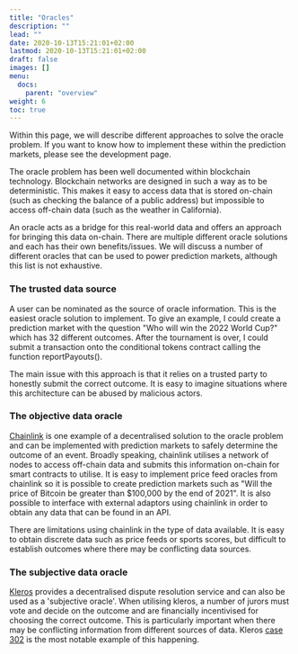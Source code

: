 ```yaml
---
title: "Oracles"
description: ""
lead: ""
date: 2020-10-13T15:21:01+02:00
lastmod: 2020-10-13T15:21:01+02:00
draft: false
images: []
menu: 
  docs:
    parent: "overview"
weight: 6
toc: true
---
```

Within this page, we will describe different approaches to solve the oracle problem. If you want to know how to implement these within the prediction markets, please see the development page.

The oracle problem has been well documented within blockchain technology. Blockchain networks are designed in such a way as to be deterministic. This makes it easy to access data that is stored on-chain (such as checking the balance of a public address) but impossible to access off-chain data (such as the weather in California). 

An oracle acts as a bridge for this real-world data and offers an approach for bringing this data on-chain. There are multiple different oracle solutions and each has their own benefits/issues. We will discuss a number of different oracles that can be used to power prediction markets, although this list is not exhaustive.

### The trusted data source

A user can be nominated as the source of oracle information. This is the easiest oracle solution to implement. To give an example, I could create a prediction market with the question "Who will win the 2022 World Cup?" which has 32 different outcomes. After the tournament is over, I could submit a transaction onto the conditional tokens contract calling the function reportPayouts().

The main issue with this approach is that it relies on a trusted party to honestly submit the correct outcome. It is easy to imagine situations where this architecture can be abused by malicious actors.

### The objective data oracle

[Chainlink](https://chain.link/) is one example of a decentralised solution to the oracle problem and can be implemented with prediction markets to safely determine the outcome of an event. Broadly speaking, chainlink utilises a network of nodes to access off-chain data and submits this information on-chain for smart contracts to utilise. It is easy to implement price feed oracles from chainlink so it is possible to create prediction markets such as "Will the price of Bitcoin be greater than $100,000 by the end of 2021". It is also possible to interface with external adaptors using chainlink in order to obtain any data that can be found in an API.

There are limitations using chainlink in the type of data available. It is easy to obtain discrete data such as price feeds or sports scores, but difficult to establish outcomes where there may be conflicting data sources.

### The subjective data oracle

[Kleros](https://kleros.io/) provides a decentralised dispute resolution service and can also be used as a 'subjective oracle'. When utilising kleros, a number of jurors must vote and decide on the outcome and are financially incentivised for choosing the correct outcome. This is particularly important when there may be conflicting information from different sources of data. Kleros [case 302](https://thedailychain.com/case-302-a-moment-in-decentralized-history/) is the most notable example of this happening.